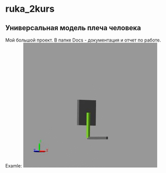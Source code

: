 # ruka_2kurs
## Универсальная модель плеча человека
Мой большой проект. 
В папке Docs - документация и отчет по работе. Examle:
![](pr1.gif)
